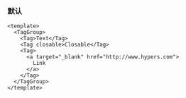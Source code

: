 ### 默认

<!--start-code-->

```vue
<template>
  <TagGroup>
    <Tag>Text</Tag>
    <Tag closable>Closable</Tag>
    <Tag>
      <a target="_blank" href="http://www.hypers.com">
        Link
      </a>
    </Tag>
  </TagGroup>
</template>
```

<!--end-code-->
